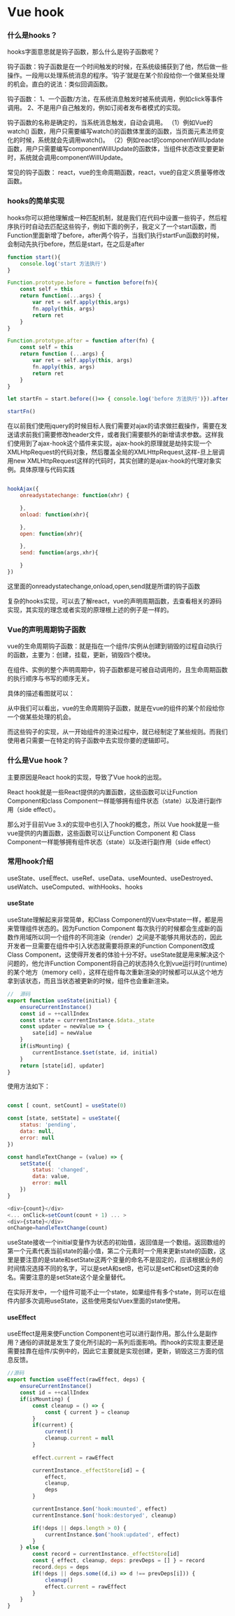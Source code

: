 # Vue hook

### 什么是hooks？

hooks字面意思就是钩子函数，那么什么是钩子函数呢？

钩子函数：钩子函数是在一个时间触发的时候，在系统级捕获到了他，然后做一些操作。一段用以处理系统消息的程序。‘钩子’就是在某个阶段给你一个做某些处理的机会。直白的说法：类似回调函数。

钩子函数：
1、一个函数/方法，在系统消息触发时被系统调用，例如click等事件调用。
2、不是用户自己触发的，例如订阅者发布者模式的实现。

钩子函数的名称是确定的，当系统消息触发，自动会调用。
（1）例如Vue的watch() 函数，用户只需要编写watch()的函数体里面的函数，当页面元素法师变化的时候，系统就会先调用watch()。
（2）例如react的componentWillUpdate函数，用户只需要编写componentWillUpdate的函数体，当组件状态改变要更新时，系统就会调用componentWillUpdate。

常见的钩子函数：
react，vue的生命周期函数，react，vue的自定义质量等修改函数。

### hooks的简单实现

hooks你可以把他理解成一种匹配机制，就是我们在代码中设置一些钩子，然后程序执行时自动去匹配这些钩子，例如下面的例子，我定义了一个start函数，而 Function里面新增了before，after两个钩子，当我们执行startFun函数的时候，会制动先执行before，然后是start，在之后是after

```js
function start(){
    console.log('start 方法执行')
}

Function.prototype.before = function before(fn){
    const self = this
    return function(...args) {
        var ret = self.apply(this,args)
        fn.apply(this, args)
        return ret
    }
}

Function.prototype.after = function after(fn) {
    const self = this
    return function (...args) {
        var ret = self.apply(this, args)
        fn.apply(this, args)
        return ret
    }
} 

let startFn = start.before(()=> { console.log('before 方法执行')}).after(() => { console.log('after 方法执行')})

startFn()

```


在以前我们使用jquery的时候目标人我们需要对ajax的请求做拦截操作，需要在发送请求前我们需要修改header文件，或者我们需要额外的新增请求参数。这样我们使用到了ajax-hook这个插件来实现，ajax-hook的原理就是劫持实现一个XMLHtpRequest的代码对象，然后覆盖全局的XMLHttpRequest,这样-旦上层调用new XMLHttpRequest这样的代码时，其实创建的是ajax-hook的代理对象实例。具体原理与代码实践

```js

hookAjax({
    onreadystatechange: function(xhr) {

    },
    onload: function(xhr){

    },
    open: function(xhr){

    },
    send: function(args,xhr){

    }
})

```

这里面的onreadystatechange,onload,open,send就是所谓的钩子函数

复杂的hooks实现，可以去了解react，vue的声明周期函数，去查看相关的源码实现，其实现的理念或者实现的原理根上述的例子是一样的。


### Vue的声明周期钩子函数

vue的生命周期钩子函数：就是指在一个组件/实例从创建到销毁的过程自动执行的函数，主要为：创建，挂载，更新，销毁四个模块。

在组件、实例的整个声明周期中，钩子函数都是可被自动调用的，且生命周期函数的执行顺序与书写的顺序无关。

具体的描述看图就可以：


从中我们可以看出，vue的生命周期钩子函数，就是在vue的组件的某个阶段给你一个做某些处理的机会。

而这些钩子的实现，从一开始组件的渲染过程中，就已经制定了某些规则。而我们使用者只需要一在特定的钩子函数中去实现你要的逻辑即可。


### 什么是Vue hook？

主要原因是React hook的实现，导致了Vue hook的出现。

React hook就是一些React提供的内置函数，这些函数可以让Function Component和class Component一样能够拥有组件状态（state）以及进行副作用（side effect）。

那么对于目前Vue 3.x的实现中也引入了hook的概念，所以 Vue hook就是一些vue提供的内置函数，这些函数可以让Function Component 和 Class Component一样能够拥有组件状态（state）以及进行副作用（side effect）

### 常用hook介绍

useState、useEffect、useRef、useData、useMounted、useDestroyed、useWatch、useComputed、withHooks、hooks


#### useState

useState理解起来非常简单，和Class Component的Vuex中state一样，都是用来管理组件状态的。因为Function Component 每次执行的时候都会生成新的函数作用域所以同一个组件的不同渲染（render）之间是不能够共用状态的，因此开发者一旦需要在组件中引入状态就需要将原来的Function Component改成Class Component，这使得开发者的体验十分不好。useState就是用来解决这个问题的，他允许Function Component将自己的状态持久化到vue运行时(runtime)的某个地方（memory cell），这样在组件每次重新渲染的时候都可以从这个地方拿到该状态，而且当状态被更新的时候，组件也会重新渲染。

```js
//  源码
export function useState(initial) {
    ensureCurrentInstance()
    const id = ++callIndex
    const state = currrentInstance.$data._state
    const updater = newValue => {
        sate[id] = newValue
    }
    if(isMounting) {
        currentInstance.$set(state, id, initial)
    }
    return [state[id], updater]
}

```

使用方法如下：

```js

const [ count, setCount] = useState(0)

const [state, setState] = useState({
    status: 'pending',
    data: null,
    error: null
})

const handleTextChange = (value) => {
    setState({
        status: 'changed',
        data: value,
        error: null
    })
}

<div>{count}</div>
<... onClick=setCount(count + 1) ... >
<div>{state}</div>
onChange=handleTextChange(count)
```

useState接收一个initial变量作为状态的初始值，返回值是一个数组。返回数组的第一个元素代表当前state的最小值，第二个元素时一个用来更新state的函数，这里是要注意的是state和setState这两个变量的命名不是固定的，应该根据业务的时间情况选择不同的名字，可以是setA和setB，也可以是setC和setD这类的命名。需要注意的是setState这个是全量替代。

在实际开发中，一个组件可能不止一个state，如果组件有多个state，则可以在组件内部多次调用useState，这些使用类似Vuex里面的state使用。



#### useEffect

useEffect是用来使Function Component也可以进行副作用。那么什么是副作用？通俗的讲就是发生了变化所引起的一系列后面影响。而hook的实现主要还是需要挂靠在组件/实例中的，因此它主要就是实现创建，更新，销毁这三方面的信息反馈。

```js
//源码
export function useEffect(rawEffect, deps) {
    ensureCurrentInstance()
    const id = ++callIndex
    if(isMounting) {
        const cleanup = () => {
            const { current } = cleanup
        }
        if(current) {
            current()
            cleanup.current = null
        }
        
        effect.current = rawEffect

        currentInstance._effectStore[id] = {
            effect,
            cleanup,
            deps
        }

        currentInstance.$on('hook:mounted', effect)
        currentInstance.$on('hook:destoryed', cleanup)

        if(!deps || deps.length > 0) {
            currentInstance.$on('hook:updated', effect)
        }
    } else {
        const record = currentInstance._effectStore[id]
        const { effect, cleanup, deps: prevDeps = [] } = record
        record.deps = deps
        if(!deps || deps.some((d,i) => d !== prevDeps[i])) {
            cleanup()
            effect.current = rawEffect
        }
    }
}

```